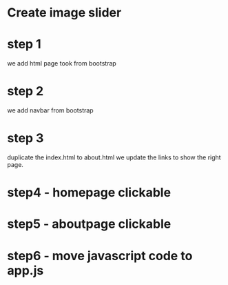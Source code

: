 # Create image slider

 
# step 1
we add html page took from bootstrap

# step 2
we add navbar from bootstrap

# step 3
duplicate the index.html to about.html
we update the links to show the right page.

# step4 - homepage clickable

# step5 - aboutpage clickable

# step6 - move javascript code to app.js